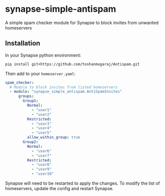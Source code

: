 # synapse-simple-antispam
A simple spam checker module for Synapse to block invites from unwanted homeservers


## Installation

In your Synapse python environment:
```bash
pip install git+https://github.com/toshanmugaraj/Antispam.git
```

Then add to your `homeserver.yaml`:
```yaml
spam_checker:
  # Module to block invites from listed homeservers
  - module: "synapse_simple_antispam.AntiSpamInvites"
      groups:
        Group1:
          Normal:
            - "user1"
            - "user2"
          Restricted:
            - "user3"
            - "user4"
            - "user5" 
          allow_within_group: true
        Group2:
          Normal:
            - "user6"
            - "user7"
          Restricted:
            - "user8"
            - "user9"
            - "user10"   
```

Synapse will need to be restarted to apply the changes. To modify the list of homeservers,
update the config and restart Synapse.
